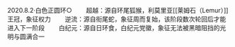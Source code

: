 
2020.8.2·白色正圆环○
　　超越：源自环尾狐猴，利莫里亚[[莱姆石（Lemur）]]王冠，象征权力
　　逆流：源自衔尾蛇，象征周而复始，该阶段数次轮回后才能进入下一阶段
　　白纪元：源自日环食，白纪元党徽，象征无法被黑暗阻挡的光明与圆满合一